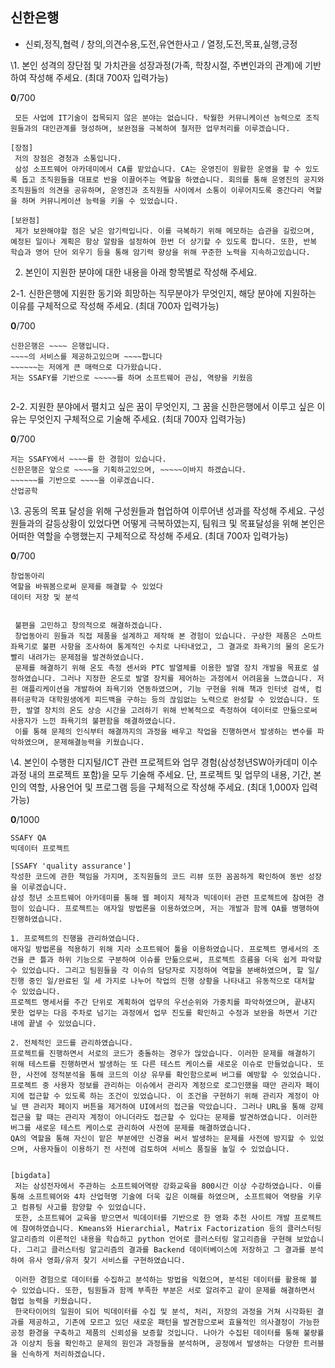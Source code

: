 ## 신한은행

- 신뢰,정직,협력 / 창의,의견수용,도전,유연한사고 / 열정,도전,목표,실행,긍정

\1. 본인 성격의 장단점 및 가치관을 성장과정(가족, 학창시절, 주변인과의 관계)에 기반하여 작성해 주세요. (최대 700자 입력가능)

**0**/700

```
 모든 사업에 IT기술이 접목되지 않은 분야는 없습니다. 탁월한 커뮤니케이션 능력으로 조직원들과의 대인관계를 형성하며, 보완점을 극복하여 철저한 업무처리를 이루겠습니다.

[장점]
 저의 장점은 경청과 소통입니다.
 삼성 소프트웨어 아카데미에서 CA를 맡았습니다. CA는 운영진이 원활한 운영을 할 수 있도록 돕고 조직원들을 대표로 반을 이끌어주는 역할을 하였습니다. 회의를 통해 운영진의 공지와 조직원들의 의견을 공유하며, 운영진과 조직원들 사이에서 소통이 이루어지도록 중간다리 역할을 하며 커뮤니케이션 능력을 키울 수 있었습니다.
 
[보완점]
 제가 보완해야할 점은 낮은 암기력입니다. 이를 극복하기 위해 메모하는 습관을 길렀으며, 예정된 일이나 계획은 항상 알람을 설정하여 한번 더 상기할 수 있도록 합니다. 또한, 반복 학습과 영어 단어 외우기 등을 통해 암기력 향상을 위해 꾸준한 노력을 지속하고있습니다.
```





2. 본인이 지원한 분야에 대한 내용을 아래 항목별로 작성해 주세요.

2-1. 신한은행에 지원한 동기와 희망하는 직무분야가 무엇인지, 해당 분야에 지원하는 이유를 구체적으로 작성해 주세요. (최대 700자 입력가능)

**0**/700

```
신한은행은 ~~~~ 은행입니다. 
~~~~의 서비스를 제공하고있으며 ~~~~합니다
~~~~~~는 저에게 큰 매력으로 다가왔습니다.
저는 SSAFY를 기반으로 ~~~~~를 하며 소프트웨어 관심, 역량을 키웠음


```





2-2. 지원한 분야에서 펼치고 싶은 꿈이 무엇인지, 그 꿈을 신한은행에서 이루고 싶은 이유는 무엇인지 구체적으로 기술해 주세요. (최대 700자 입력가능)

**0**/700

```
저는 SSAFY에서 ~~~~를 한 경험이 있습니다.
신한은행은 앞으로 ~~~~을 기획하고있으며, ~~~~~이바지 하겠습니다.
~~~~~~를 기반으로 ~~~~을 이루겠습니다.
산업공학
```





\3. 공동의 목표 달성을 위해 구성원들과 협업하여 이루어낸 성과를 작성해 주세요.
     구성원들과의 갈등상황이 있었다면 어떻게 극복하였는지, 팀워크 및 목표달성을 위해 본인은 어떠한 역할을 수행했는지 구체적으로 작성해 주세요.
     (최대 700자 입력가능)

**0**/700

```
창업동아리
역할을 바꿔봄으로써 문제를 해결할 수 있었다
데이터 저장 및 분석


 불편을 고민하고 창의적으로 해결하겠습니다.
 창업동아리 원들과 직접 제품을 설계하고 제작해 본 경험이 있습니다. 구상한 제품은 스마트 좌욕기로 불편 사항을 조사하여 통계적인 수치로 나타내었고, 그 결과로 좌욕기의 물의 온도가 빨리 내려가는 문제점을 발견하였습니다.
 문제를 해결하기 위해 온도 측정 센서와 PTC 발열체를 이용한 발열 장치 개발을 목표로 설정하였습니다. 그러나 지정한 온도로 발열 장치를 제어하는 과정에서 어려움을 느꼈습니다. 저흰 애플리케이션을 개발하여 좌욕기와 연동하였으며, 기능 구현을 위해 책과 인터넷 검색, 컴퓨터공학과 대학원생에게 피드백을 구하는 등의 끊임없는 노력으로 완성할 수 있었습니다. 또한, 발열 장치의 온도 상승 시간을 고려하기 위해 반복적으로 측정하여 데이터로 만듦으로써 사용자가 느낀 좌욕기의 불편함을 해결하였습니다.
 이를 통해 문제의 인식부터 해결까지의 과정을 배우고 작업을 진행하면서 발생하는 변수를 파악하였으며, 문제해결능력을 키웠습니다.
```





\4. 본인이 수행한 디지털/ICT 관련 프로젝트와 업무 경험(삼성청년SW아카데미 이수 과정 내의 프로젝트 포함)을 모두 기술해 주세요.
     단, 프로젝트 및 업무의 내용, 기간, 본인의 역할, 사용언어 및 프로그램 등을 구체적으로 작성해 주세요. (최대 1,000자 입력가능)

**0**/1000

```
SSAFY QA
빅데이터 프로젝트

[SSAFY 'quality assurance']
작성한 코드에 관한 책임을 가지며, 조직원들의 코드 리뷰 또한 꼼꼼하게 확인하여 동반 성장을 이루겠습니다.
삼성 청년 소프트웨어 아카데미를 통해 웹 페이지 제작과 빅데이터 관련 프로젝트에 참여한 경험이 있습니다. 프로젝트는 애자일 방법론을 이용하였으며, 저는 개발과 함께 QA를 병행하여 진행하였습니다.

1. 프로젝트의 진행을 관리하였습니다.
애자일 방법론을 적용하기 위해 지라 소프트웨어 툴을 이용하였습니다. 프로젝트 명세서의 조건을 큰 틀과 하위 기능으로 구분하여 이슈를 만듦으로써, 프로젝트 흐름을 더욱 쉽게 파악할 수 있었습니다. 그리고 팀원들을 각 이슈의 담당자로 지정하여 역할을 분배하였으며, 할 일/진행 중인 일/완료된 일 세 가지로 나누어 작업의 진행 상황을 나타내고 유동적으로 대처할 수 있었습니다.
프로젝트 명세서를 주간 단위로 계획하여 업무의 우선순위와 가중치를 파악하였으며, 끝내지 못한 업무는 다음 주차로 넘기는 과정에서 업무 진도를 확인하고 수정과 보완을 하면서 기간 내에 끝낼 수 있었습니다.

2. 전체적인 코드를 관리하였습니다.
프로젝트를 진행하면서 서로의 코드가 충돌하는 경우가 많았습니다. 이러한 문제를 해결하기 위해 테스트를 진행하면서 발생하는 또 다른 테스트 케이스를 새로운 이슈로 만들었습니다. 또한, 사전에 정적분석을 통해 코드의 이상 유무를 확인함으로써 버그를 예방할 수 있었습니다.
프로젝트 중 사용자 정보를 관리하는 이슈에서 관리자 계정으로 로그인했을 때만 관리자 페이지에 접근할 수 있도록 하는 조건이 있었습니다. 이 조건을 구현하기 위해 관리자 계정이 아닐 땐 관리자 페이지 버튼을 제거하여 UI에서의 접근을 막았습니다. 그러나 URL을 통해 강제 접근을 할 때는 관리자 계정이 아니더라도 접근할 수 있다는 문제를 발견하였습니다. 이러한 버그를 새로운 테스트 케이스로 관리하여 사전에 문제를 해결하였습니다.
QA의 역할을 통해 자신이 맡은 부분에만 신경을 써서 발생하는 문제를 사전에 방지할 수 있었으며, 사용자들이 이용하기 전 사전에 검토하여 서비스 품질을 높일 수 있었습니다.


[bigdata]
 저는 삼성전자에서 주관하는 소프트웨어역량 강화교육을 800시간 이상 수강하였습니다. 이를 통해 소프트웨어와 4차 산업혁명 기술에 더욱 깊은 이해를 하였으며, 소프트웨어 역량을 키우고 컴퓨팅 사고를 함양할 수 있었습니다.
 또한, 소프트웨어 교육을 받으면서 빅데이터를 기반으로 한 영화 추천 사이트 개발 프로젝트에 참여하였습니다. Kmeans와 Hierarchial, Matrix Factorization 등의 클러스터링 알고리즘의 이론적인 내용을 학습하고 python 언어로 클러스터링 알고리즘을 구현해 보았습니다. 그리고 클러스터링 알고리즘의 결과를 Backend 데이터베이스에 저장하고 그 결과를 분석하여 유사 영화/유저 찾기 서비스를 구현하였습니다.
 
 이러한 경험으로 데이터를 수집하고 분석하는 방법을 익혔으며, 분석된 데이터를 활용해 볼 수 있었습니다. 또한, 팀원들과 함께 부족한 부분은 서로 알려주고 같이 문제를 해결하면서 협업 능력을 키웠습니다.
 한국타이어의 일원이 되어 빅데이터를 수집 및 분석, 처리, 저장의 과정을 거쳐 시각화된 결과를 제공하고, 기존에 모르고 있던 새로운 패턴을 발견함으로써 효율적인 의사결정이 가능한 공정 환경을 구축하고 제품의 신뢰성을 보증할 것입니다. 나아가 수집된 데이터를 통해 불량률과 이상치 등을 확인하고 문제의 원인과 과정들을 분석하며, 공정에서 발생하는 다양한 트러블을 신속하게 처리하겠습니다.

```

